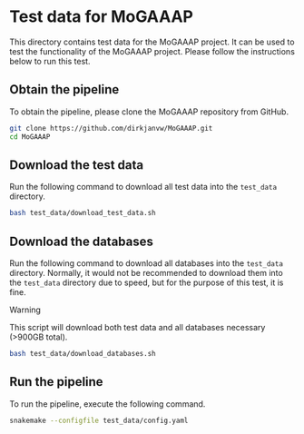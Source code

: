 # Test data for MoGAAAP
This directory contains test data for the MoGAAAP project.
It can be used to test the functionality of the MoGAAAP project.
Please follow the instructions below to run this test.

## Obtain the pipeline
To obtain the pipeline, please clone the MoGAAAP repository from GitHub.
```bash
git clone https://github.com/dirkjanvw/MoGAAAP.git
cd MoGAAAP
```

## Download the test data
Run the following command to download all test data into the `test_data` directory.

```bash
bash test_data/download_test_data.sh
```

## Download the databases
Run the following command to download all databases into the `test_data` directory.
Normally, it would not be recommended to download them into the `test_data` directory due to speed, but for the purpose of this test, it is fine.

> [!WARNING]
> This script will download both test data and all databases necessary (>900GB total).

```bash
bash test_data/download_databases.sh
```

## Run the pipeline
To run the pipeline, execute the following command.
```bash
snakemake --configfile test_data/config.yaml
```
